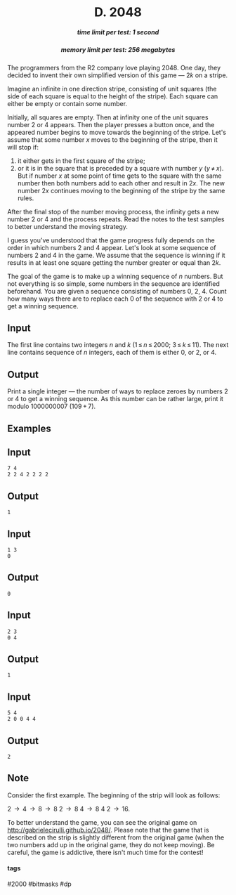 <h1 style='text-align: center;'> D. 2048</h1>

<h5 style='text-align: center;'>time limit per test: 1 second</h5>
<h5 style='text-align: center;'>memory limit per test: 256 megabytes</h5>

The programmers from the R2 company love playing 2048. One day, they decided to invent their own simplified version of this game — 2*k* on a stripe.

Imagine an infinite in one direction stripe, consisting of unit squares (the side of each square is equal to the height of the stripe). Each square can either be empty or contain some number.

Initially, all squares are empty. Then at infinity one of the unit squares number 2 or 4 appears. Then the player presses a button once, and the appeared number begins to move towards the beginning of the stripe. Let's assume that some number *x* moves to the beginning of the stripe, then it will stop if:

1. it either gets in the first square of the stripe;
2. or it is in the square that is preceded by a square with number *y* (*y* ≠ *x*). But if number *x* at some point of time gets to the square with the same number then both numbers add to each other and result in 2*x*. The new number 2*x* continues moving to the beginning of the stripe by the same rules.

After the final stop of the number moving process, the infinity gets a new number 2 or 4 and the process repeats. Read the notes to the test samples to better understand the moving strategy.

I guess you've understood that the game progress fully depends on the order in which numbers 2 and 4 appear. Let's look at some sequence of numbers 2 and 4 in the game. We assume that the sequence is winning if it results in at least one square getting the number greater or equal than 2*k*. 

The goal of the game is to make up a winning sequence of *n* numbers. But not everything is so simple, some numbers in the sequence are identified beforehand. You are given a sequence consisting of numbers 0, 2, 4. Count how many ways there are to replace each 0 of the sequence with 2 or 4 to get a winning sequence.

## Input

The first line contains two integers *n* and *k* (1 ≤ *n* ≤ 2000; 3 ≤ *k* ≤ 11). The next line contains sequence of *n* integers, each of them is either 0, or 2, or 4.

## Output

Print a single integer — the number of ways to replace zeroes by numbers 2 or 4 to get a winning sequence. As this number can be rather large, print it modulo 1000000007 (109 + 7).

## Examples

## Input


```
7 4  
2 2 4 2 2 2 2  

```
## Output


```
1  

```
## Input


```
1 3  
0  

```
## Output


```
0  

```
## Input


```
2 3  
0 4  

```
## Output


```
1  

```
## Input


```
5 4  
2 0 0 4 4  

```
## Output


```
2  

```
## Note

Consider the first example. The beginning of the strip will look as follows: 

2  →  4  →  8  →  8 2  →  8 4  →  8 4 2  →  16.

To better understand the game, you can see the original game on http://gabrielecirulli.github.io/2048/. Please note that the game that is described on the strip is slightly different from the original game (when the two numbers add up in the original game, they do not keep moving). Be careful, the game is addictive, there isn't much time for the contest!



#### tags 

#2000 #bitmasks #dp 
